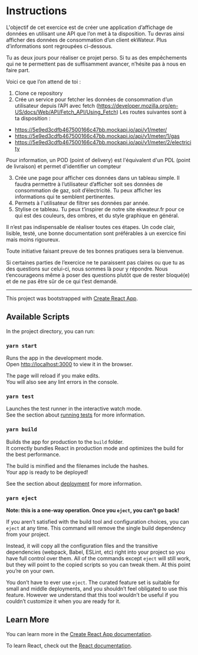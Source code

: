 # Instructions

L'objectif de cet exercice est de créer une application d’affichage de données en utilisant une API que l’on met à ta disposition. Tu devras ainsi afficher des données de consommation d’un client ekWateur. Plus d’informations sont regroupées ci-dessous.

Tu as deux jours pour réaliser ce projet perso. Si tu as des empêchements qui ne te permettent pas de suffisamment avancer, n’hésite pas à nous en faire part.

Voici ce que l’on attend de toi :

1. Clone ce repository
2. Crée un service pour fetcher les données de consommation d’un utilisateur depuis l’API avec fetch (https://developer.mozilla.org/en-US/docs/Web/API/Fetch_API/Using_Fetch)
   Les routes suivantes sont à ta disposition :

- https://5e9ed3cdfb467500166c47bb.mockapi.io/api/v1/meter/
- https://5e9ed3cdfb467500166c47bb.mockapi.io/api/v1/meter/1/gas
- https://5e9ed3cdfb467500166c47bb.mockapi.io/api/v1/meter/2/electricity

Pour information, un POD (point of delivery) est l'équivalent d'un PDL (point de livraison) et permet d'identifier un compteur

3. Crée une page pour afficher ces données dans un tableau simple. Il faudra permettre à l’utilisateur d’afficher soit ses données de consommation de gaz, soit d’électricité. Tu peux afficher les informations qui te semblent pertinentes.
4. Permets à l'utilisateur de filtrer ses données par année.
5. Stylise ce tableau. Tu peux t’inspirer de notre site ekwateur.fr pour ce qui est des couleurs, des ombres, et du style graphique en général.

Il n’est pas indispensable de réaliser toutes ces étapes. Un code clair, lisible, testé, une bonne documentation sont préférables à un exercice fini mais moins rigoureux.

Toute initiative faisant preuve de tes bonnes pratiques sera la bienvenue.

Si certaines parties de l’exercice ne te paraissent pas claires ou que tu as des questions sur celui-ci, nous sommes là pour y répondre. Nous t’encourageons même à poser des questions plutôt que de rester bloqué(e) et de ne pas être sûr de ce qui t’est demandé.

----------------------------------

This project was bootstrapped with [Create React App](https://github.com/facebook/create-react-app).

## Available Scripts

In the project directory, you can run:

### `yarn start`

Runs the app in the development mode.<br />
Open [http://localhost:3000](http://localhost:3000) to view it in the browser.

The page will reload if you make edits.<br />
You will also see any lint errors in the console.

### `yarn test`

Launches the test runner in the interactive watch mode.<br />
See the section about [running tests](https://facebook.github.io/create-react-app/docs/running-tests) for more information.

### `yarn build`

Builds the app for production to the `build` folder.<br />
It correctly bundles React in production mode and optimizes the build for the best performance.

The build is minified and the filenames include the hashes.<br />
Your app is ready to be deployed!

See the section about [deployment](https://facebook.github.io/create-react-app/docs/deployment) for more information.

### `yarn eject`

**Note: this is a one-way operation. Once you `eject`, you can’t go back!**

If you aren’t satisfied with the build tool and configuration choices, you can `eject` at any time. This command will remove the single build dependency from your project.

Instead, it will copy all the configuration files and the transitive dependencies (webpack, Babel, ESLint, etc) right into your project so you have full control over them. All of the commands except `eject` will still work, but they will point to the copied scripts so you can tweak them. At this point you’re on your own.

You don’t have to ever use `eject`. The curated feature set is suitable for small and middle deployments, and you shouldn’t feel obligated to use this feature. However we understand that this tool wouldn’t be useful if you couldn’t customize it when you are ready for it.

## Learn More

You can learn more in the [Create React App documentation](https://facebook.github.io/create-react-app/docs/getting-started).

To learn React, check out the [React documentation](https://reactjs.org/).
